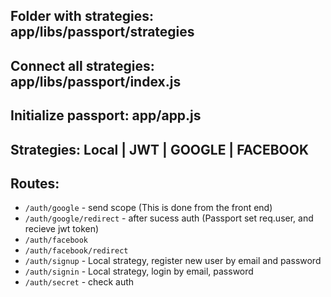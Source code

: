 ## Folder with strategies: app/libs/passport/strategies
## Connect all strategies: app/libs/passport/index.js
## Initialize passport: app/app.js

## Strategies: Local | JWT | GOOGLE | FACEBOOK

## Routes: 
 - `/auth/google` - send scope (This is done from the front end)
 - `/auth/google/redirect` - after sucess auth (Passport set req.user, and recieve jwt token)
 - `/auth/facebook`
 - `/auth/facebook/redirect`
 - `/auth/signup` - Local strategy, register new user by email and password
 - `/auth/signin` - Local strategy, login by email, password
 - `/auth/secret` - check auth

